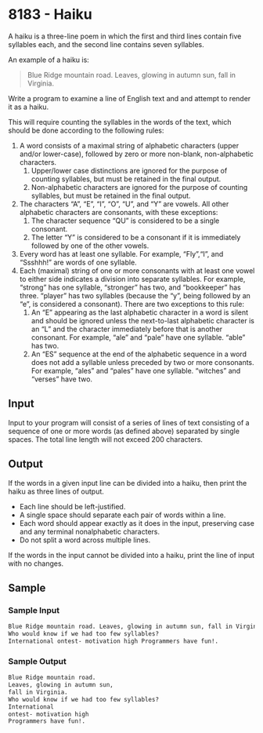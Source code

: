 # 8183 - Haiku

A haiku is a three-line poem in which the first and third lines contain five syllables each, and the second line contains seven syllables.

An example of a haiku is:

> Blue Ridge mountain road.
> Leaves, glowing in autumn sun,
> fall in Virginia.

Write a program to examine a line of English text and and attempt to render it as a haiku.

This will require counting the syllables in the words of the text, which should be done according to the following rules:

1. A word consists of a maximal string of alphabetic characters (upper and/or lower-case), followed by zero or more non-blank, non-alphabetic characters.
    1. Upper/lower case distinctions are ignored for the purpose of counting syllables, but must be retained in the final output.
    2. Non-alphabetic characters are ignored for the purpose of counting syllables, but must be retained in the final output.
2. The characters “A”, “E”, “I”, “O”, “U”, and “Y” are vowels. All other alphabetic characters are consonants, with these exceptions:
    1. The character sequence “QU” is considered to be a single consonant.
    2. The letter “Y” is considered to be a consonant if it is immediately followed by one of the other vowels.
3. Every word has at least one syllable. For example, “Fly”,“I”, and “Ssshhh!” are words of one syllable.
4. Each (maximal) string of one or more consonants with at least one vowel to either side indicates a division into separate syllables. For example, “strong” has one syllable, “stronger” has two, and “bookkeeper” has three. “player” has two syllables (because the “y”, being followed by an “e”, is considered a consonant). There are two exceptions to this rule:
    1. An “E” appearing as the last alphabetic character in a word is silent and should be ignored unless the next-to-last alphabetic character is an “L” and the character immediately before that is another consonant. For example, “ale” and “pale” have one syllable. “able” has two.
    2. An “ES” sequence at the end of the alphabetic sequence in a word does not add a syllable unless preceded by two or more consonants. For example, “ales” and “pales” have one syllable. “witches” and “verses” have two.

## Input

Input to your program will consist of a series of lines of text consisting of a sequence of one or more words (as defined above) separated by single spaces. The total line length will not exceed 200 characters.

## Output

If the words in a given input line can be divided into a haiku, then print the haiku as three lines of output.

* Each line should be left-justified.
* A single space should separate each pair of words within a line.
* Each word should appear exactly as it does in the input, preserving case and any terminal nonalphabetic characters.
* Do not split a word across multiple lines.

If the words in the input cannot be divided into a haiku, print the line of input with no changes.

## Sample

### Sample Input

```txt
Blue Ridge mountain road. Leaves, glowing in autumn sun, fall in Virginia.
Who would know if we had too few syllables?
International ontest- motivation high Programmers have fun!.
```

### Sample Output

```txt
Blue Ridge mountain road.
Leaves, glowing in autumn sun,
fall in Virginia.
Who would know if we had too few syllables?
International
ontest- motivation high
Programmers have fun!.
```
